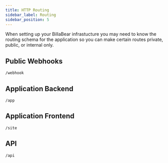 ```yaml
---
title: HTTP Routing
sidebar_label: Routing
sidebar_position: 5
---
```

When setting up your BillaBear infrastucture you may need to know the routing schema for the application so you can make certain routes private, public, or internal only.

## Public Webhooks

`/webhook`

## Application Backend

`/app`

## Application Frontend

`/site`

## API

`/api`